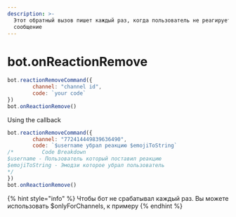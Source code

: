 ```yaml
---
description: >-
  Этот обратный вызов пишет каждый раз, когда пользователь не реагирует на
  сообщение
---
```


# bot.onReactionRemove

```javascript
bot.reactionRemoveCommand({
        channel: "channel id",
        code: `your code`
})
bot.onReactionRemove()
```

Using the callback

```javascript
bot.reactionRemoveCommand({
        channel: "772414449839636490", 
        code: `$username убрал реакцию $emojiToString`
/*         Code Breakdown
$username - Пользователь который поставил реакцию
$emojiToString - Эмодзи которое убрал пользователь
*/
}) 
bot.onReactionRemove()
```

{% hint style="info" %}
Чтобы бот не срабатывал каждый раз. Вы можете использовать $onlyForChannels, к примеру
{% endhint %}


